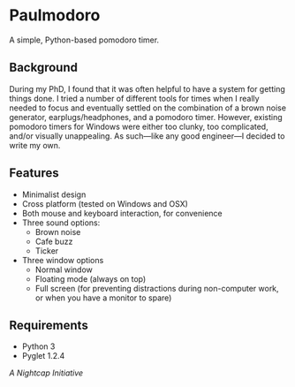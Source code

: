 # Paulmodoro
A simple, Python-based pomodoro timer.

## Background
During my PhD, I found that it was often helpful to have a system for getting things done. I tried a number of different tools for times when I really needed to focus and eventually settled on the combination of a brown noise generator, earplugs/headphones, and a pomodoro timer. However, existing pomodoro timers for Windows were either too clunky, too complicated, and/or visually unappealing. As such—like any good engineer—I decided to write my own.

## Features
- Minimalist design
- Cross platform (tested on Windows and OSX)
- Both mouse and keyboard interaction, for convenience
- Three sound options:
  - Brown noise
  - Cafe buzz
  - Ticker
- Three window options
  - Normal window
  - Floating mode (always on top)
  - Full screen (for preventing distractions during non-computer work, or when you have a monitor to spare)

## Requirements
- Python 3
- Pyglet 1.2.4

_A Nightcap Initiative_